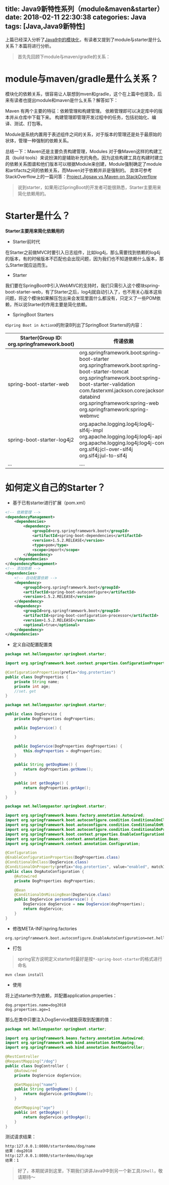 title: Java9新特性系列（module&maven&starter）
date: 2018-02-11 22:30:38
categories: Java
tags: [Java,Java9新特性]
---
上篇已经深入分析了[Java9中的模块化](http://hellomypastor.net/2018/02/10/Java9%E6%96%B0%E7%89%B9%E6%80%A7%E7%B3%BB%E5%88%97%EF%BC%88%E6%B7%B1%E5%85%A5%E7%90%86%E8%A7%A3%E6%A8%A1%E5%9D%97%E5%8C%96%EF%BC%89/)，有读者又提到了module与starter是什么关系？本篇将进行分析。

>首先先回顾下module与maven/gradle的关系：


# module与maven/gradle是什么关系？

模块化的依赖关系，很容易让人联想到mven和gradle，这个在上篇中也提及，后来有读者也提出module和maven是什么关系？解答如下：

Maven 有两个主要的特征：依赖管理和构建管理。
依赖管理即可以决定库中的版本并从仓库中下载下来。
构建管理即管理开发过程中的任务，包括初始化、编译、测试、打包等。

Module是系统内置用于表述组件之间的关系，对于版本的管理还是处于最原始的状体，管理一种强制的依赖关系。

总结一下：Maven还是主要负责构建管理，Modules 对于像Maven这样的构建工具（build tools）来说扮演的是辅助补充的角色。因为这些构建工具在构建时建立的依赖关系图谱和他们版本可以根据Module来创建，Module强制确定了module和artifacts之间的依赖关系，而Maven对于依赖并非是强制的。
具体可参考StackOverflow上的一篇问答：[Project Jigsaw vs Maven on StackOverflow](https://stackoverflow.com/questions/39844602/project-jigsaw-vs-maven)

<!--more-->

>说到starter，如果用过SpringBoot的开发者可能很熟悉，Starter主要用来简化依赖用的。


# Starter是什么？
**Starter主要用来简化依赖用的**
+ Starter前时代

在Starter之前做MVC时要引入日志组件，比如log4j，那么需要找到依赖的log4j的版本，有的时候版本不匹配也会出现问题，因为我们也不知道依赖什么版本，那么Starter就应运而生。

+ Starter

我们要在SpringBoot中引入WebMVC的支持时，我们只需引入这个模块spring-boot-starter-web，有了Starter之后，log4j就自动引入了，也不用关心版本这些问题，将这个模块如果解压包出来会发现里面什么都没有，只定义了一些POM依赖，所以说Starter的作用主要是简化依赖。

+ SpringBoot Starters

`《Spring Boot in Action》`的附录B列出了SpringBoot Starters的内容：

| Starter(Group ID: org.springframework.boot) | 传递依赖 | 
| ------------- |-------------|
| spring-boot-starter-web | org.springframework.boot:spring-boot-starter<br>org.springframework.boot:spring-boot-starter-tomcat<br>org.springframework.boot:spring-boot-starter-validation<br>com.fasterxml.jackson.core:jackson-databind<br>org.springframework:spring-web<br>org.springframework:spring-webmvc |
| spring-boot-starter-log4j2 |org.apache.logging.log4j:log4j-slf4j-impl<br>org.apache.logging.log4j:log4j-api<br>org.apache.logging.log4j:log4j-core<br>org.slf4j:jcl-over-slf4j<br>org.slf4j:jul-to-slf4j |
|...|....|

# 如何定义自己的Starter？
+ 基于已有starter进行扩展（pom.xml）
```xml
<!-- 依赖管理 -->
<dependencyManagement>
    <dependencies>
        <dependency>
            <groupId>org.springframework.boot</groupId>
            <artifactId>spring-boot-dependencies</artifactId>
            <version>1.5.2.RELEASE</version>
            <type>pom</type>
            <scope>import</scope>
        </dependency>
    </dependencies>
</dependencyManagement>
<!-- 添加依赖 -->
<dependencies>
    <!-- 自动配置依赖 -->
    <dependency>  
        <groupId>org.springframework.boot</groupId>  
        <artifactId>spring-boot-autoconfigure</artifactId> 
        <version>1.5.2.RELEASE</version>  
    </dependency>  
    <dependency>  
        <groupId>org.springframework.boot</groupId>  
        <artifactId>spring-boot-configuration-processor</artifactId>  
        <version>1.5.2.RELEASE</version>  
        <optional>true</optional>  
    </dependency> 
</dependencies>
```
+ 定义自动配置配置类
```java
package net.hellomypastor.springboot.starter;

import org.springframework.boot.context.properties.ConfigurationProperties;

@ConfigurationProperties(prefix="dog.proterties")
public class DogProperties {
    private String name;
    private int age;
    //set、get
}
```

```java
package net.hellomypastor.springboot.starter;

public class DogService {
    private DogProperties dogProperties;

    public DogService() {

    }

    public DogService(DogProperties dogProperties) {
        this.dogProperties = dogProperties;
    }

    public String getDogName() {
        return dogProperties.getName();
    }

    public int getDogAge() {
        return dogProperties.getAge();
    }
}
```

```java
package net.hellomypastor.springboot.starter;

import org.springframework.beans.factory.annotation.Autowired;
import org.springframework.boot.autoconfigure.condition.ConditionalOnClass;
import org.springframework.boot.autoconfigure.condition.ConditionalOnMissingBean;
import org.springframework.boot.autoconfigure.condition.ConditionalOnProperty;
import org.springframework.boot.context.properties.EnableConfigurationProperties;
import org.springframework.context.annotation.Bean;
import org.springframework.context.annotation.Configuration;

@Configuration
@EnableConfigurationProperties(DogProperties.class)
@ConditionalOnClass(DogService.class)
@ConditionalOnProperty(prefix="dog.proterties", value="enabled", matchIfMissing=true)
public class DogAutoConfiguration {
    @Autowired
    private DogProperties dogProperties;

    @Bean
    @ConditionalOnMissingBean(DogService.class)
    public DogService personService() {
        DogService dogService = new DogService(dogProperties);
        return dogService;
    }
}

```
+ 修改META-INF/spring.factories
```properties
org.springframework.boot.autoconfigure.EnableAutoConfiguration=net.hellomypastor.configure.DogAutoConfiguration
```
+ 打包
>spring官方说明定义starter时最好是按`*-spring-boot-starter`的格式进行命名
```shell
mvn clean install
```
+ 使用

将上述starter作为依赖，并配置application.properties：
```properties
dog.properties.name=dog2018
dog.properties.age=1
```
那么在类中只要注入DogService就能获取到配置的值：
```java
package net.hellomypastor.springboot.starter;

import org.springframework.beans.factory.annotation.Autowired;
import org.springframework.web.bind.annotation.GetMapping;
import org.springframework.web.bind.annotation.RestController;

@RestController
@RequestMapping("/dog")
public class DogController {
    @Autowired
    private DogService dogService;

    @GetMapping("name")
    public String getDogName() {
        return dogService.getDogName();
    }

    @GetMapping("age")
    public int getDogAge() {
        return dogService.getDogAge();
    }
}
```
测试请求结果：
```xml
http:127.0.0.1:8080/starterdemo/dog/name
结果：dog2018
http:127.0.0.1:8080/starterdemo/dog/age
结果：1
```

>好了，本期就讲到这里，下期我们讲讲Java9中到另一个新工具`JShell`，敬请期待～